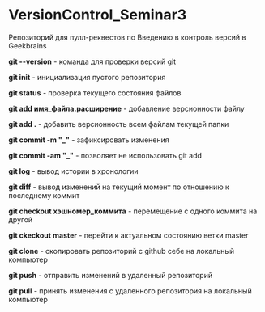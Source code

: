 # VersionControl_Seminar3
Репозиторий для пулл-реквестов по Введению в контроль версий в Geekbrains

**git --version** - команда для проверки версий git

**git init** - инициализация пустого репозитория

**git status** - проверка текущего состояния файлов

**git add имя_файла.расширение** - добавление версионности файлу

**git add .** - добавить версионность всем файлам текущей папки

**git commit -m "_"** - зафиксировать изменения

**git commit -am "_"** - позволяет не использовать git add

**git log** - вывод истории в хронологии

**git diff** - вывод изменений на текущий момент по отношению к последнему коммит

**git checkout хэшномер_коммита** - перемещение с одного коммита на другой

**git ckeckout master** - перейти к актуальном состоянию ветки master

**git clone** - скопировать репозиторий с github себе на локальный компьютер

**git push** - отправить изменений в удаленный репозиторий

**git pull** - принять изменения с удаленного репозитория на локальный компьютер